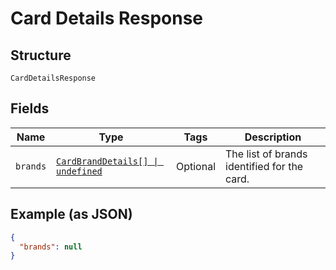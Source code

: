 
# Card Details Response

## Structure

`CardDetailsResponse`

## Fields

| Name | Type | Tags | Description |
|  --- | --- | --- | --- |
| `brands` | [`CardBrandDetails[] \| undefined`](../../doc/models/card-brand-details.md) | Optional | The list of brands identified for the card. |

## Example (as JSON)

```json
{
  "brands": null
}
```

